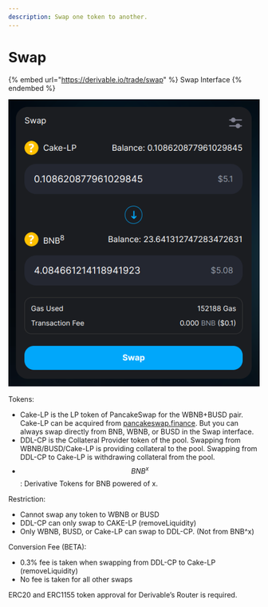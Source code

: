 ```yaml
---
description: Swap one token to another.
---
```


# Swap

{% embed url="https://derivable.io/trade/swap" %}
Swap Interface
{% endembed %}

![](<../.gitbook/assets/image (1) (2).png>)

Tokens:

* Cake-LP is the LP token of PancakeSwap for the WBNB+BUSD pair. Cake-LP can be acquired from [pancakeswap.finance](https://pancakeswap.finance/add/BNB/0xe9e7CEA3DedcA5984780Bafc599bD69ADd087D56). But you can always swap directly from BNB, WBNB, or BUSD in the Swap interface.
* DDL-CP is the Collateral Provider token of the pool. Swapping from WBNB/BUSD/Cake-LP is providing collateral to the pool. Swapping from DDL-CP to Cake-LP is withdrawing collateral from the pool.
* $$BNB^x$$: Derivative Tokens for BNB powered of x.

Restriction:

* Cannot swap any token to WBNB or BUSD
* DDL-CP can only swap to CAKE-LP (removeLiquidity)
* Only WBNB, BUSD, or Cake-LP can swap to DDL-CP. (Not from BNB^x)

Conversion Fee (BETA):

* 0.3% fee is taken when swapping from DDL-CP to Cake-LP (removeLiquidity)
* No fee is taken for all other swaps

ERC20 and ERC1155 token approval for Derivable’s Router is required.
